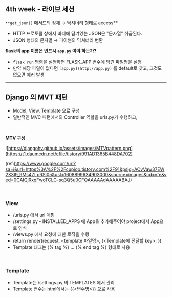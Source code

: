 ## 4th week - 라이브 세션

`**get_json()` 메서드의 정체 → 딕셔너리 형태로 access\*\*

- HTTP 프로토콜 상에서 바디에 담겨있는 JSON은 "문자열" 취급된다.
- JSON 형태의 문자열 → 파이썬의 딕셔너리 변환

**flask의 app 이름은 반드시 `app.py` 여야 하는가?**

- `flask run` 명령을 실행하면 FLASK_APP 변수에 담긴 파일명을 실행
- 만약 해당 파일이 없다면 `[app.py](http://app.py)` 를 default로 찾고, 그것도 없으면 에러 발생

---

## Django 의 MVT 패턴

- Model, View, Template 으로 구성
- 일반적인 MVC 패턴에서의 Controller 역할을 urls.py가 수행하고,

<br>

**MTV 구성**

![https://djangohy.github.io/assets/images/MTVpattern.png](https://t1.daumcdn.net/cfile/tistory/991AD1365B448DA702)

(ref:https://www.google.com/url?sa=i&url=https%3A%2F%2Fcupjoo.tistory.com%2F91&psig=AOvVaw37EW2X3I9_9Ms4ZLpRSi05&ust=1608899634903000&source=images&cd=vfe&ved=0CAIQjRxqFwoTCLC-sq3Q5u0CFQAAAAAdAAAAABAJ)

<br>

### View

- <project>/urls.py 에서 url 매핑
- <project>/settings.py - INSTALLED_APPS 에 App을 추가해주어야 project에서 App으로 인식
- <App name>/views.py 에서 요청에 대한 로직을 수행
- return render(request, <template 파일명>, {<Template에 전달할 key>:<value> })
- Template 태그는 {% tag %} ... {% end tag %} 형태로 사용

<br>

### Template

- Template는 <project>/settings.py 의 TEMPLATES 에서 관리
- Template 변수는 html에서는 {{<변수명>}} 으로 사용
